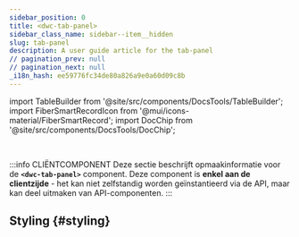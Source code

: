 ```yaml
---
sidebar_position: 0
title: <dwc-tab-panel>
sidebar_class_name: sidebar--item__hidden
slug: tab-panel
description: A user guide article for the tab-panel
// pagination_prev: null
// pagination_next: null
_i18n_hash: ee59776fc34de80a826a9e0a60d09c8b
---
```

import TableBuilder from '@site/src/components/DocsTools/TableBuilder';
import FiberSmartRecordIcon from '@mui/icons-material/FiberSmartRecord';
import DocChip from '@site/src/components/DocsTools/DocChip';

<DocChip chip='shadow' />

<br />

:::info CLIËNTCOMPONENT
Deze sectie beschrijft opmaakinformatie voor de **`<dwc-tab-panel>`** component. Deze component is **enkel aan de clientzijde** - het kan niet zelfstandig worden geïnstantieerd via de API, maar kan deel uitmaken van API-componenten.
:::

## Styling {#styling}

<TableBuilder name="dwc-tab-panel" clientComponent />
